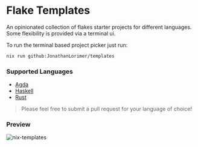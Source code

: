# Flake Templates

An opinionated collection of flakes starter projects for different languages. Some flexibility is provided via a terminal ui.

To run the terminal based project picker just run:

```bash
nix run github:JonathanLorimer/templates
```
### Supported Languages
- [Agda](https://github.com/JonathanLorimer/templates/tree/main/template/agda)
- [Haskell](https://github.com/JonathanLorimer/templates/tree/main/template/haskell)
- [Rust](https://github.com/JonathanLorimer/templates/tree/main/template/rust)

> Please feel free to submit a pull request for your language of choice!

### Preview
![nix-templates](https://user-images.githubusercontent.com/32466011/218349988-10e02013-ab28-4f79-8531-484d737cb8ad.gif)

